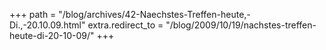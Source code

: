 +++
path = "/blog/archives/42-Naechstes-Treffen-heute,-Di.,-20.10.09.html"
extra.redirect_to = "/blog/2009/10/19/nachstes-treffen-heute-di-20-10-09/"
+++
